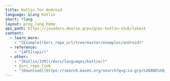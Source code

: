 ```yaml
---
title: Kotlin for Android
language: &lang Kotlin
short: *lang
layout: prog_lang_home
api_path: https://javadocs.dev/io.grpc/grpc-kotlin-stub/latest
content:
  - learn_more:
    - "[Example]($src_repo_url/tree/master/examples/android)"
  - reference:
    - "[API](api/)"
  - other:
    - "[Kotlin/JVM](/docs/languages/kotlin/)"
    - $src_repo_link
    - "[Download](https://search.maven.org/search?q=g:io.grpc%20AND%20grpc-kotlin)"
---
```

